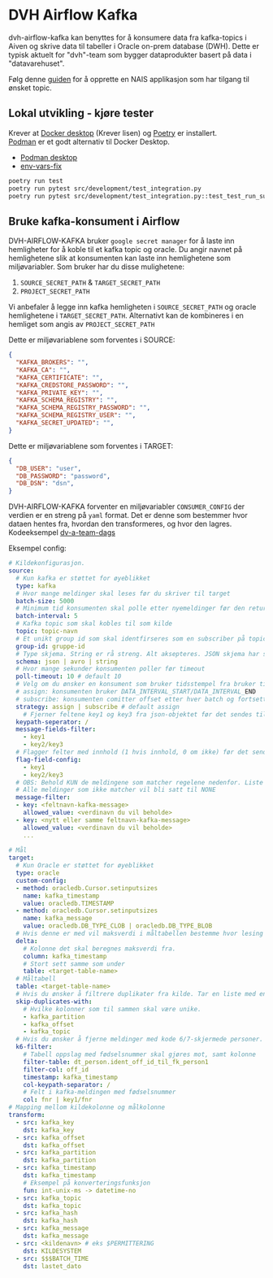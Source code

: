# DVH Airflow Kafka
dvh-airflow-kafka kan benyttes for å konsumere data fra kafka-topics i Aiven og skrive data til tabeller i Oracle on-prem database (DWH). Dette er typisk aktuelt for "dvh"-team som bygger dataprodukter basert på data i "datavarehuset".


Følg denne [guiden](kafka-topic.md) for å opprette en NAIS applikasjon som har tilgang til ønsket topic.

## Lokal utvikling - kjøre tester

Krever at [Docker desktop](https://www.docker.com/products/docker-desktop/) (Krever lisen) og [Poetry](https://python-poetry.org/docs/) er installert. \
[Podman](https://podman-desktop.io/tutorial/testcontainers-with-podman) er et godt alternativ til Docker Desktop.
- [Podman desktop](https://podman-desktop.io/docs/migrating-from-docker/managing-docker-compatibility)
- [env-vars-fix](https://stackoverflow.com/questions/67642620/docker-credential-desktop-not-installed-or-not-available-in-path)


```bash
poetry run test
poetry run pytest src/development/test_integration.py
poetry run pytest src/development/test_integration.py::test_test_run_subscribe
```


## Bruke kafka-konsument i Airflow
DVH-AIRFLOW-KAFKA bruker `google secret manager` for å laste inn hemligheter for å koble til et kafka topic og oracle. Du angir navnet på hemlighetene slik at konsumenten kan laste inn hemlighetene som miljøvariabler. Som bruker har du disse mulighetene:
1. `SOURCE_SECRET_PATH` & `TARGET_SECRET_PATH`
2. `PROJECT_SECRET_PATH`

Vi anbefaler å legge inn kafka hemligheten i `SOURCE_SECRET_PATH` og oracle hemlighetene i `TARGET_SECRET_PATH`. Alternativt kan de kombineres i en hemliget som angis av `PROJECT_SECRET_PATH`


Dette er miljøvariablene som forventes i SOURCE:
```json
{
  "KAFKA_BROKERS": "",
  "KAFKA_CA": "",
  "KAFKA_CERTIFICATE": "",
  "KAFKA_CREDSTORE_PASSWORD": "",
  "KAFKA_PRIVATE_KEY": "",
  "KAFKA_SCHEMA_REGISTRY": "",
  "KAFKA_SCHEMA_REGISTRY_PASSWORD": "",
  "KAFKA_SCHEMA_REGISTRY_USER": "",
  "KAFKA_SECRET_UPDATED": "",
}
```

Dette er miljøvariablene som forventes i TARGET:
```json
{
  "DB_USER": "user",
  "DB_PASSWORD": "password",
  "DB_DSN": "dsn",
}
```

DVH-AIRFLOW-KAFKA forventer en miljøvariabler `CONSUMER_CONFIG` der verdien er en streng på `yaml` format. Det er denne som bestemmer hvor dataen hentes fra, hvordan den transformeres, og hvor den lagres.\
Kodeeksempel [dv-a-team-dags](https://github.com/navikt/dv-a-team-dags/blob/main/consumer_configs/perm_config.py)

Eksempel config:
```yaml
# Kildekonfigurasjon. 
source:
  # Kun kafka er støttet for øyeblikket
  type: kafka
  # Hvor mange meldinger skal leses før du skriver til target
  batch-size: 5000
  # Minimum tid konsumenten skal polle etter nyemeldinger før den returnerer
  batch-interval: 5
  # Kafka topic som skal kobles til som kilde
  topic: topic-navn
  # Et unikt group id som skal identfirseres som en subscriber på topicet. Hvis du å lese fra start anbefales det å lage en ny group-id, f.eks gruppe-id-v*
  group-id: gruppe-id
  # Type skjema. String er rå streng. Alt aksepteres. JSON skjema har struktur. Avro er streng på datatyper og nullverdier.
  schema: json | avro | string
  # Hvor mange sekunder konsumenten poller før timeout
  poll-timeout: 10 # default 10
  # Velg om du ønsker en konsument som bruker tidsstempel fra bruker til å bestemme offset som skal konsumeres, eller om offset per partisjon comittes til kafka.
  # assign: konsumenten bruker DATA_INTERVAL_START/DATA_INTERVAL_END
  # subscribe: konsumenten comitter offset etter hver batch og fortsetter fra offset som er lagret på topic
  strategy: assign | subscribe # default assign
    # Fjerner feltene key1 og key3 fra json-objektet før det sendes til oracle. Støtter nøstede felter og felter i lister.
  keypath-seperator: /
  message-fields-filter:
    - key1
    - key2/key3
  # Flagger felter med innhold (1 hvis innhold, 0 om ikke) før det sendes til oracle. Støtter nøstede felter og felter i lister.
  flag-field-config:
    - key1
    - key2/key3
  # OBS: Behold KUN de meldingene som matcher regelene nedenfor. Liste med key/value-pairs
  # Alle meldinger som ikke matcher vil bli satt til NONE
  message-filter:
  - key: <feltnavn-kafka-message>
    allowed_value: <verdinavn du vil beholde>
  - key: <nytt eller samme feltnavn-kafka-message>
    allowed_value: <verdinavn du vil beholde>
    ...
    
# Mål
target:
  # Kun Oracle er støttet for øyeblikket
  type: oracle
  custom-config:
  - method: oracledb.Cursor.setinputsizes
    name: kafka_timestamp
    value: oracledb.TIMESTAMP
  - method: oracledb.Cursor.setinputsizes
    name: kafka_message
    value: oracledb.DB_TYPE_CLOB | oracledb.DB_TYPE_BLOB
  # Hvis denne er med vil maksverdi i måltabellen bestemme hvor lesing av kafkatopicet skal starte. Ellers må data_interval_start spesifiseres eksplisitt i DAG.
  delta:
    # Kolonne det skal beregnes maksverdi fra.
    column: kafka_timestamp
    # Stort sett samme som under
    table: <target-table-name>
  # Måltabell
  table: <target-table-name>
  # Hvis du ønsker å filtrere duplikater fra kilde. Tar en liste med en eller flere kolonner.
  skip-duplicates-with: 
    # Hvilke kolonner som til sammen skal være unike.
    - kafka_partition
    - kafka_offset
    - kafka_topic
  # Hvis du ønsker å fjerne meldinger med kode 6/7-skjermede personer. Kafka message settes til null. Støtter nøstede felt.
  k6-filter:
    # Tabell oppslag med fødselsnummer skal gjøres mot, samt kolonne
    filter-table: dt_person.ident_off_id_til_fk_person1
    filter-col: off_id
    timestamp: kafka_timestamp
    col-keypath-separator: /
    # Felt i kafka-meldingen med fødselsnummer
    col: fnr | key1/fnr
# Mapping mellom kildekolonne og målkolonne
transform:
  - src: kafka_key
    dst: kafka_key
  - src: kafka_offset
    dst: kafka_offset
  - src: kafka_partition
    dst: kafka_partition
  - src: kafka_timestamp
    dst: kafka_timestamp
    # Eksempel på konverteringsfunksjon
    fun: int-unix-ms -> datetime-no
  - src: kafka_topic
    dst: kafka_topic
  - src: kafka_hash
    dst: kafka_hash
  - src: kafka_message
    dst: kafka_message
  - src: <kildenavn> # eks $PERMITTERING
    dst: KILDESYSTEM
  - src: $$$BATCH_TIME
    dst: lastet_dato
```